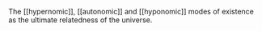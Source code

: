 The [[hypernomic]], [[autonomic]] and [[hyponomic]] modes of existence as the ultimate relatedness of the universe. 